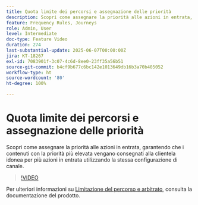 ```yaml
---
title: Quota limite dei percorsi e assegnazione delle priorità
description: Scopri come assegnare la priorità alle azioni in entrata, garantendo che i contenuti con la priorità più elevata vengano consegnati alla clientela idonea per più azioni in entrata utilizzando la stessa configurazione di canale.
feature: Frequency Rules, Journeys
role: Admin, User
level: Intermediate
doc-type: Feature Video
duration: 274
last-substantial-update: 2025-06-07T00:00:00Z
jira: KT-18267
exl-id: 7083901f-3c07-4c6d-8ee0-23ff35a56b51
source-git-commit: b4cf9b677c6bc142e1013649db16b3a70b405052
workflow-type: ht
source-wordcount: '80'
ht-degree: 100%

---
```


# Quota limite dei percorsi e assegnazione delle priorità

Scopri come assegnare la priorità alle azioni in entrata, garantendo che i contenuti con la priorità più elevata vengano consegnati alla clientela idonea per più azioni in entrata utilizzando la stessa configurazione di canale.

>[!VIDEO](https://video.tv.adobe.com/v/3447623/?learn=on&enablevpops&captions=ita)

Per ulteriori informazioni su [Limitazione del percorso e arbitrato](https://experienceleague.adobe.com/it/docs/journey-optimizer/using/conflict-prioritization/capping-rules/journey-capping), consulta la documentazione del prodotto.

